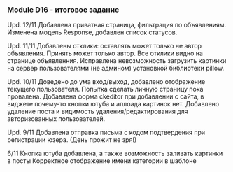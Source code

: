 ### Module D16 - итоговое задание
Upd. 12/11
Добавлена приватная страница, фильтрация по объявлениям.
Изменена модель Response, добавлен список статусов. 

Upd. 11/11
Добавлены отклики: оставлять может только не автор объявления. Принять может только автор.
Все отклики видно на странице объявленния.
Исправлена невозможность загрузить картинки на сервер пользователями (не админом) установкой библиотеки pillow.


Upd. 10/11
Доведено до ума вход/выход, добавлено отображение текущего пользователя. Попытка сделать личную страницу пока провалена.
Добавлена форма ckeditor при добавлении с сайта, в виджете почему-то кнопки ютуба и аплоада картинок нет.
Добавлено удаление поста и видимость удаления/редактирования для авторизованных пользователей.



Upd. 9/11 
Добавлена отправка письма с кодом подтвердения при регистрации юзера. (День прожит не зря!)


6/11
Кнопка ютуба добавлена, а также возможность заливать картинки в посты
Корректное отображение имени категории в шаблоне



